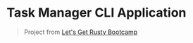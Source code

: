 # Task Manager CLI Application

> Project from [Let's Get Rusty Bootcamp](https://github.com/letsgetrusty/bootcamp/blob/master/4.%20Projects/1.%20CLI/Problem/README.md)
